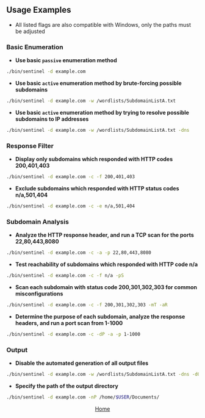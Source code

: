 ## Usage Examples

- All listed flags are also compatible with Windows, only the paths must be adjusted

### Basic Enumeration

- **Use basic `passive` enumeration method**
```bash
./bin/sentinel -d example.com
```

- **Use basic `active` enumeration method by brute-forcing possible subdomains**
```bash
./bin/sentinel -d example.com -w /wordlists/SubdomainListA.txt
```

- **Use basic `active` enumeration method by trying to resolve possible subdomains to IP addresses**
```bash
./bin/sentinel -d example.com -w /wordlists/SubdomainListA.txt -dns
```

### Response Filter

- **Display only subdomains which responded with HTTP codes 200,401,403**
```bash
./bin/sentinel -d example.com -c -f 200,401,403
```

- **Exclude subdomains which responded with HTTP status codes n/a,501,404**
```bash
./bin/sentinel -d example.com -c -e n/a,501,404
```
### Subdomain Analysis

- **Analyze the HTTP response header, and run a TCP scan for the ports 22,80,443,8080**
```bash
./bin/sentinel -d example.com -c -a -p 22,80,443,8080
```

- **Test reachability of subdomains which responded with HTTP code n/a** 
```bash
./bin/sentinel -d example.com -c -f n/a -pS
```

- **Scan each subdomain with status code 200,301,302,303 for common misconfigurations**
```bash
./bin/sentinel -d example.com -c -f 200,301,302,303 -mT -aR
```

- **Determine the purpose of each subdomain, analyze the response headers, and run a port scan from 1-1000**
```bash
./bin/sentinel -d example.com -c -dP -a -p 1-1000
```

### Output
- **Disable the automated generation of all output files**
```bash
./bin/sentinel -d example.com -w /wordlists/SubdomainListA.txt -dns -dO
```

- **Specify the path of the output directory**
```bash
./bin/sentinel -d example.com -nP /home/$USER/Documents/
```

<div align="center">
<a href="#">Home</a>
</div>

